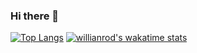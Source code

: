 ### Hi there 👋

<!--
**pedroceciliocn/pedroceciliocn** is a ✨ _special_ ✨ repository because its `README.md` (this file) appears on your GitHub profile.

Here are some ideas to get you started:

- 🔭 I’m currently working on ...
- 🌱 I’m currently learning ...
- 👯 I’m looking to collaborate on ...
- 🤔 I’m looking for help with ...
- 💬 Ask me about ...
- 📫 How to reach me: ...
- 😄 Pronouns: ...
- ⚡ Fun fact: ...
-->
<!--![Anurag's github stats](https://github-readme-stats.vercel.app/api?username=pedroceciliocn&count_private=true&hide=prs,issues,contribs&show_icons=true)-->
[![Top Langs](https://github-readme-stats.vercel.app/api/top-langs/?username=pedroceciliocn&layout=compact&langs_count=6)](https://github.com/anuraghazra/github-readme-stats)
[![willianrod's wakatime stats](https://github-readme-stats.vercel.app/api/wakatime?username=pedroissoai&layout=compact)](https://github.com/anuraghazra/github-readme-stats)

